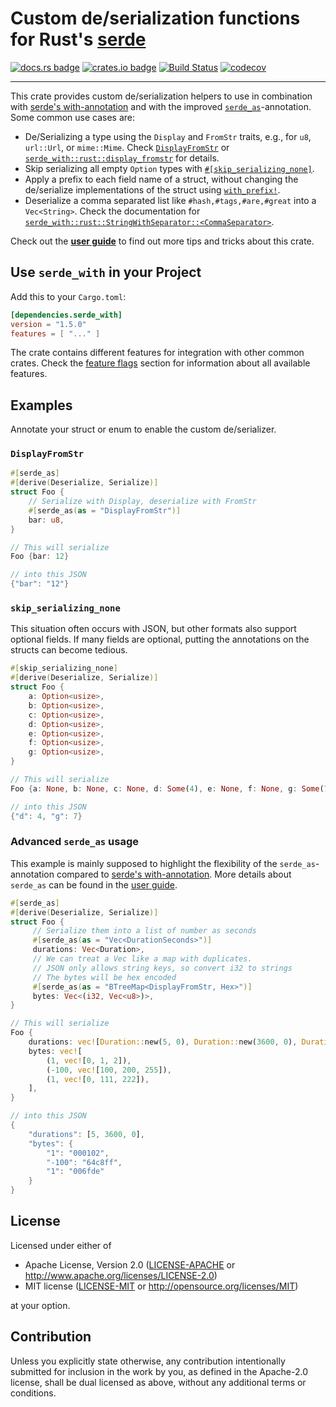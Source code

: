 # Custom de/serialization functions for Rust's [serde](https://serde.rs)

[![docs.rs badge](https://docs.rs/serde_with/badge.svg)](https://docs.rs/serde_with/)
[![crates.io badge](https://img.shields.io/crates/v/serde_with.svg)](https://crates.io/crates/serde_with/)
[![Build Status](https://github.com/jonasbb/serde_with/workflows/Rust%20CI/badge.svg)](https://github.com/jonasbb/serde_with)
[![codecov](https://codecov.io/gh/jonasbb/serde_with/branch/master/graph/badge.svg)](https://codecov.io/gh/jonasbb/serde_with)

---

This crate provides custom de/serialization helpers to use in combination with [serde's with-annotation][with-annotation] and with the improved [`serde_as`][user guide]-annotation.
Some common use cases are:

* De/Serializing a type using the `Display` and `FromStr` traits, e.g., for `u8`, `url::Url`, or `mime::Mime`.
     Check [`DisplayFromStr`][] or [`serde_with::rust::display_fromstr`][display_fromstr] for details.
* Skip serializing all empty `Option` types with [`#[skip_serializing_none]`][skip_serializing_none].
* Apply a prefix to each field name of a struct, without changing the de/serialize implementations of the struct using [`with_prefix!`][].
* Deserialize a comma separated list like `#hash,#tags,#are,#great` into a `Vec<String>`.
     Check the documentation for [`serde_with::rust::StringWithSeparator::<CommaSeparator>`][StringWithSeparator].

Check out the [**user guide**][user guide] to find out more tips and tricks about this crate.

## Use `serde_with` in your Project

Add this to your `Cargo.toml`:

```toml
[dependencies.serde_with]
version = "1.5.0"
features = [ "..." ]
```

The crate contains different features for integration with other common crates.
Check the [feature flags][] section for information about all available features.

## Examples

Annotate your struct or enum to enable the custom de/serializer.

### `DisplayFromStr`

```rust
#[serde_as]
#[derive(Deserialize, Serialize)]
struct Foo {
    // Serialize with Display, deserialize with FromStr
    #[serde_as(as = "DisplayFromStr")]
    bar: u8,
}

// This will serialize
Foo {bar: 12}

// into this JSON
{"bar": "12"}
```

### `skip_serializing_none`

This situation often occurs with JSON, but other formats also support optional fields.
If many fields are optional, putting the annotations on the structs can become tedious.

```rust
#[skip_serializing_none]
#[derive(Deserialize, Serialize)]
struct Foo {
    a: Option<usize>,
    b: Option<usize>,
    c: Option<usize>,
    d: Option<usize>,
    e: Option<usize>,
    f: Option<usize>,
    g: Option<usize>,
}

// This will serialize
Foo {a: None, b: None, c: None, d: Some(4), e: None, f: None, g: Some(7)}

// into this JSON
{"d": 4, "g": 7}
```

### Advanced `serde_as` usage

This example is mainly supposed to highlight the flexibility of the `serde_as`-annotation compared to [serde's with-annotation][with-annotation].
More details about `serde_as` can be found in the [user guide][].

```rust
#[serde_as]
#[derive(Deserialize, Serialize)]
struct Foo {
     // Serialize them into a list of number as seconds
     #[serde_as(as = "Vec<DurationSeconds>")]
     durations: Vec<Duration>,
     // We can treat a Vec like a map with duplicates.
     // JSON only allows string keys, so convert i32 to strings
     // The bytes will be hex encoded
     #[serde_as(as = "BTreeMap<DisplayFromStr, Hex>")]
     bytes: Vec<(i32, Vec<u8>)>,
}

// This will serialize
Foo {
    durations: vec![Duration::new(5, 0), Duration::new(3600, 0), Duration::new(0, 0)],
    bytes: vec![
        (1, vec![0, 1, 2]),
        (-100, vec![100, 200, 255]),
        (1, vec![0, 111, 222]),
    ],
}

// into this JSON
{
    "durations": [5, 3600, 0],
    "bytes": {
        "1": "000102",
        "-100": "64c8ff",
        "1": "006fde"
    }
}
```

[`DisplayFromStr`]: https://docs.rs/serde_with/1.5.0/serde_with/struct.DisplayFromStr.html
[`with_prefix!`]: https://docs.rs/serde_with/1.5.0/serde_with/macro.with_prefix.html
[display_fromstr]: https://docs.rs/serde_with/1.5.0/serde_with/rust/display_fromstr/index.html
[feature flags]: https://docs.rs/serde_with/1.5.0/serde_with/guide/feature_flags/index.html
[skip_serializing_none]: https://docs.rs/serde_with/1.5.0/serde_with/attr.skip_serializing_none.html
[StringWithSeparator]: https://docs.rs/serde_with/1.5.0/serde_with/rust/struct.StringWithSeparator.html
[user guide]: https://docs.rs/serde_with/1.5.0/serde_with/guide/index.html
[with-annotation]: https://serde.rs/field-attrs.html#with

## License

Licensed under either of

* Apache License, Version 2.0 ([LICENSE-APACHE](LICENSE-APACHE) or http://www.apache.org/licenses/LICENSE-2.0)
* MIT license ([LICENSE-MIT](LICENSE-MIT) or http://opensource.org/licenses/MIT)

at your option.

## Contribution

Unless you explicitly state otherwise, any contribution intentionally submitted
for inclusion in the work by you, as defined in the Apache-2.0 license, shall
be dual licensed as above, without any additional terms or conditions.
